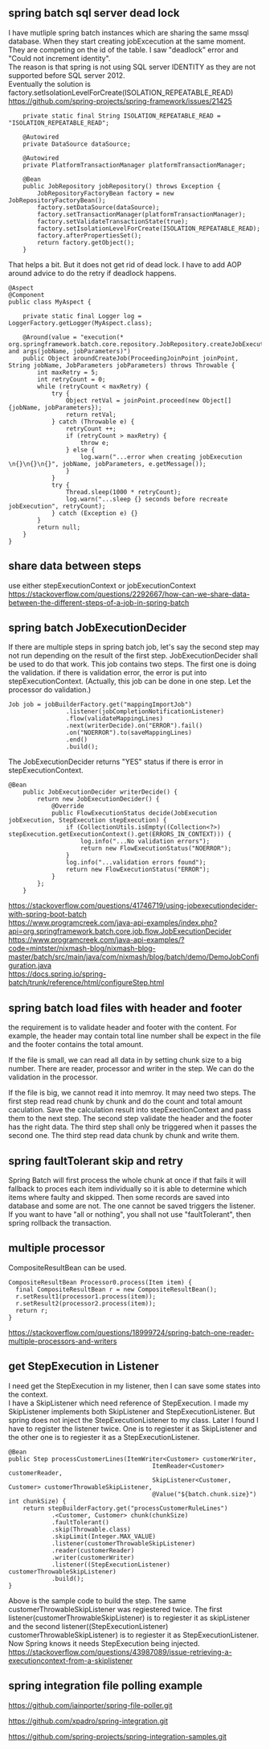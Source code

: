 ## spring batch sql server dead lock
I have mutliple spring batch instances which are sharing the same mssql database. When they start creating jobExcecution at the same moment. They are competing on the id of the table. I saw "deadlock" error and "Could not increment identity".  
The reason is that spring is not using SQL server IDENTITY as they are not supported before SQL server 2012.  
Eventually the solution is factory.setIsolationLevelForCreate(ISOLATION_REPEATABLE_READ)  
https://github.com/spring-projects/spring-framework/issues/21425
```
    private static final String ISOLATION_REPEATABLE_READ = "ISOLATION_REPEATABLE_READ";

    @Autowired
    private DataSource dataSource;

    @Autowired
    private PlatformTransactionManager platformTransactionManager;

    @Bean
    public JobRepository jobRepository() throws Exception {
        JobRepositoryFactoryBean factory = new JobRepositoryFactoryBean();
        factory.setDataSource(dataSource);
        factory.setTransactionManager(platformTransactionManager);
        factory.setValidateTransactionState(true);
        factory.setIsolationLevelForCreate(ISOLATION_REPEATABLE_READ);
        factory.afterPropertiesSet();
        return factory.getObject();
    }
```
That helps a bit. But it does not get rid of dead lock. I have to add AOP around advice to do the retry if deadlock happens. 
```
@Aspect
@Component
public class MyAspect {

    private static final Logger log = LoggerFactory.getLogger(MyAspect.class);

    @Around(value = "execution(* org.springframework.batch.core.repository.JobRepository.createJobExecution(..)) and args(jobName, jobParameters)")
    public Object aroundCreateJob(ProceedingJoinPoint joinPoint, String jobName, JobParameters jobParameters) throws Throwable {
        int maxRetry = 5;
        int retryCount = 0;
        while (retryCount < maxRetry) {
            try {
                Object retVal = joinPoint.proceed(new Object[]{jobName, jobParameters});
                return retVal;
            } catch (Throwable e) {
                retryCount ++;
                if (retryCount > maxRetry) {
                    throw e;
                } else {
                    log.warn("...error when creating jobExecution \n{}\n{}\n{}", jobName, jobParameters, e.getMessage());
                }
            }
            try {
                Thread.sleep(1000 * retryCount);
                log.warn("...sleep {} seconds before recreate jobExecution", retryCount);
            } catch (Exception e) {}
        }
        return null;
    }
}
``` 

## share data between steps 
use either stepExecutionContext or jobExecutionContext  
https://stackoverflow.com/questions/2292667/how-can-we-share-data-between-the-different-steps-of-a-job-in-spring-batch

## spring batch JobExecutionDecider
If there are multiple steps in spring batch job, let's say the second step may not run depending on the result of the first step. JobExecutionDecider shall be used to do that work.
This job contains two steps. The first one is doing the validation. if there is validation error, the error is put into stepExecutionContext. (Actually, this job can be done in one step. Let the processor do validation.)
```
Job job = jobBuilderFactory.get("mappingImportJob")
                .listener(jobCompletionNotificationListener)
                .flow(validateMappingLines)
                .next(writerDecide).on("ERROR").fail()
                .on("NOERROR").to(saveMappingLines)
                .end()
                .build();
```

The JobExecutionDecider returns "YES" status if there is error in stepExecutionContext.
```
@Bean
    public JobExecutionDecider writerDecide() {
        return new JobExecutionDecider() {
            @Override
            public FlowExecutionStatus decide(JobExecution jobExecution, StepExecution stepExecution) {
                if (CollectionUtils.isEmpty((Collection<?>) stepExecution.getExecutionContext().get(ERRORS_IN_CONTEXT))) {
                    log.info("...No validation errors");
                    return new FlowExecutionStatus("NOERROR");
                }
                log.info("...validation errors found");
                return new FlowExecutionStatus("ERROR");
            }
        };
    }
```

https://stackoverflow.com/questions/41746719/using-jobexecutiondecider-with-spring-boot-batch  
https://www.programcreek.com/java-api-examples/index.php?api=org.springframework.batch.core.job.flow.JobExecutionDecider  
https://www.programcreek.com/java-api-examples/?code=mintster/nixmash-blog/nixmash-blog-master/batch/src/main/java/com/nixmash/blog/batch/demo/DemoJobConfiguration.java  
https://docs.spring.io/spring-batch/trunk/reference/html/configureStep.html

## spring batch load files with header and footer
the requirement is to validate header and footer with the content. For example, the header may contain total line number shall be expect in the file and the footer contains the total amount.

If the file is small, we can read all data in by setting chunk size to a big number. There are reader, processor and writer in the step. We can do the validation in the processor. 

If the file is big, we cannot read it into memroy. It may need two steps. The first step read read chunk by chunk and do the count and total amount caculation. Save the calculation result into stepExectionContext and pass them to the next step. The second step validate the header and the footer has the right data. The third step shall only be triggered when it passes the second one. The third step read data chunk by chunk and write them. 

## spring faultTolerant skip and retry
Spring Batch will first process the whole chunk at once if that fails it will fallback to proces each item individually so it is able to determine which items where faulty and skipped. Then some records are saved into database and some are not. The one cannot be saved triggers the listener. If you want to have "all or nothing", you shall not use "faultTolerant", then spring rollback the transaction. 

## multiple processor
CompositeResultBean can be used. 
```
CompositeResultBean Processor0.process(Item item) {
  final CompositeResultBean r = new CompositeResultBean();
  r.setResult1(processor1.process(item));
  r.setResult2(processor2.process(item));
  return r;
}
```
https://stackoverflow.com/questions/18999724/spring-batch-one-reader-multiple-processors-and-writers

## get StepExecution in Listener
I need get the StepExecution in my listener, then I can save some states into the context.  
I have a SkipListener which need reference of StepExecution. I made my SkipListener implements both SkipListener and StepExecutionListener. But spring does not inject the StepExecutionListener to my class. Later I found I have to register the listener twice. One is to regiester it as SkipListener and the other one is to regiester it as a StepExecutionListener. 
```
@Bean
public Step processCustomerLines(ItemWriter<Customer> customerWriter,
                                        ItemReader<Customer> customerReader,
                                        SkipListener<Customer, Customer> customerThrowableSkipListener,
                                        @Value("${batch.chunk.size}") int chunkSize) {
    return stepBuilderFactory.get("processCustomerRuleLines")
            .<Customer, Customer> chunk(chunkSize)
            .faultTolerant()
            .skip(Throwable.class)
            .skipLimit(Integer.MAX_VALUE)
            .listener(customerThrowableSkipListener)
            .reader(customerReader)
            .writer(customerWriter)
            .listener((StepExecutionListener) customerThrowableSkipListener)
            .build();
}
```
Above is the sample code to build the step. The same customerThrowableSkipListener was regiestered twice. The first listener(customerThrowableSkipListener) is to regiester it as skipListener and the second listener((StepExecutionListener) customerThrowableSkipListener) is to regiester it as StepExecutionListener. Now Spring knows it needs StepExecution being injected.  
https://stackoverflow.com/questions/43987089/issue-retrieving-a-executioncontext-from-a-skiplistener

## spring integration file polling example 
https://github.com/iainporter/spring-file-poller.git   

https://github.com/xpadro/spring-integration.git 

https://github.com/spring-projects/spring-integration-samples.git



